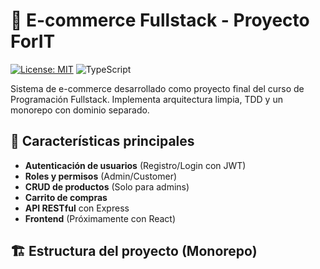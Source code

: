 # 🛒 E-commerce Fullstack - Proyecto ForIT

[![License: MIT](https://img.shields.io/badge/License-MIT-blue.svg)](https://opensource.org/licenses/MIT)
![TypeScript](https://img.shields.io/badge/TypeScript-4.9.5-blue)

Sistema de e-commerce desarrollado como proyecto final del curso de Programación Fullstack. Implementa arquitectura limpia, TDD y un monorepo con dominio separado.

## 🚀 Características principales

- **Autenticación de usuarios** (Registro/Login con JWT)
- **Roles y permisos** (Admin/Customer)
- **CRUD de productos** (Solo para admins)
- **Carrito de compras** 
- **API RESTful** con Express
- **Frontend** (Próximamente con React)

## 🏗️ Estructura del proyecto (Monorepo)
